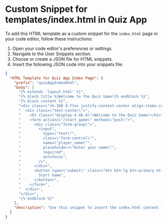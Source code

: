 # Custom Snippet for templates/index.html in Quiz App

To add this HTML template as a custom snippet for the `index.html` page in your code editor, follow these instructions:

1. Open your code editor's preferences or settings.
2. Navigate to the User Snippets section.
3. Choose or create a JSON file for HTML snippets.
4. Insert the following JSON code into your snippets file:

```json
{
  "HTML Template for Quiz App Index Page": {
    "prefix": "quizAppIndexHtml",
    "body": [
      "{% extends 'layout.html' %}",
      "{% block title %}Welcome to the Quiz Game!{% endblock %}",
      "{% block content %}",
      "<div class=\"vh-100 d-flex justify-content-center align-items-center\">",
      "  <div class=\"text-center\">",
      "    <h1 class=\"display-4 mb-4\">Welcome to the Quiz Game!</h1>",
      "    <form action=\"/start_game\" method=\"post\">",
      "      <div class=\"form-group\">",
      "        <input",
      "          type=\"text\"",
      "          class=\"form-control\"",
      "          name=\"player_name\"",
      "          placeholder=\"Enter your name\"",
      "          required",
      "          autofocus",
      "        />",
      "      </div>",
      "      <button type=\"submit\" class=\"btn btn-lg btn-primary mt-3\">",
      "        Start Game",
      "      </button>",
      "    </form>",
      "  </div>",
      "</div>",
      "{% endblock %}"
    ],
    "description": "Use this snippet to insert the index.html content for the quiz app where players enter their name to start the game."
  }
}
